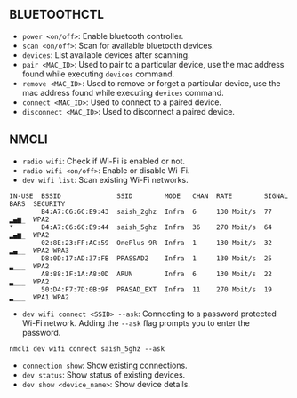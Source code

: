 ## BLUETOOTHCTL

- `power <on/off>`: Enable bluetooth controller.
- `scan <on/off>`: Scan for available bluetooth devices.
- `devices`: List available devices after scanning.
- `pair <MAC_ID>`: Used to pair to a particular device, use the mac address found while executing `devices` command.
- `remove <MAC_ID>`: Used to remove or forget a particular device, use the mac address found while executing `devices` command.
- `connect <MAC_ID>`: Used to connect to a paired device.
- `disconnect <MAC_ID>`: Used to disconnect a paired device.

## NMCLI

- `radio wifi`: Check if Wi-Fi is enabled or not.
- `radio wifi <on/off>`: Enable or disable Wi-Fi.
- `dev wifi list`: Scan existing Wi-Fi networks.

```
IN-USE  BSSID              SSID        MODE   CHAN  RATE        SIGNAL  BARS  SECURITY
        B4:A7:C6:6C:E9:43  saish_2ghz  Infra  6     130 Mbit/s  77      ▂▄▆_  WPA2
*       B4:A7:C6:6C:E9:44  saish_5ghz  Infra  36    270 Mbit/s  64      ▂▄▆_  WPA2
        02:8E:23:FF:AC:59  OnePlus 9R  Infra  1     130 Mbit/s  32      ▂▄__  WPA2 WPA3
        D8:0D:17:AD:37:FB  PRASSAD2    Infra  1     130 Mbit/s  25      ▂___  WPA2
        A8:88:1F:1A:A8:0D  ARUN        Infra  6     130 Mbit/s  22      ▂___  WPA2
        50:D4:F7:7D:0B:9F  PRASAD_EXT  Infra  11    270 Mbit/s  19      ▂___  WPA1 WPA2

```

- `dev wifi connect <SSID> --ask`: Connecting to a password protected Wi-Fi network. Adding the `--ask` flag prompts you to enter the password.

```
nmcli dev wifi connect saish_5ghz --ask
```

- `connection show`: Show existing connections.
- `dev status`: Show status of existing devices.
- `dev show <device_name>`: Show device details.
